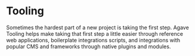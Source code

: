 # Tooling

Sometimes the hardest part of a new project is taking the first step. Agave Tooling helps make taking that first step a little easier through reference web applications, boilerplate integrations scripts, and integrations with popular CMS and frameworks through native plugins and modules.
